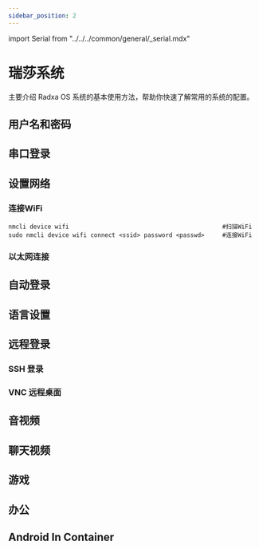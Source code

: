 ```yaml
---
sidebar_position: 2
---
```


import Serial from "../../../common/general/\_serial.mdx"

# 瑞莎系统

主要介绍 Radxa OS 系统的基本使用方法，帮助你快速了解常用的系统的配置。

## 用户名和密码

## 串口登录

<Serial platform="rk" />

## 设置网络

### 连接WiFi

```
nmcli device wifi                                           #扫描WiFi
sudo nmcli device wifi connect <ssid> password <passwd>     #连接WiFi
```

### 以太网连接

## 自动登录

## 语言设置

## 远程登录

### SSH 登录

### VNC 远程桌面

## 音视频

## 聊天视频

## 游戏

## 办公

## Android In Container
